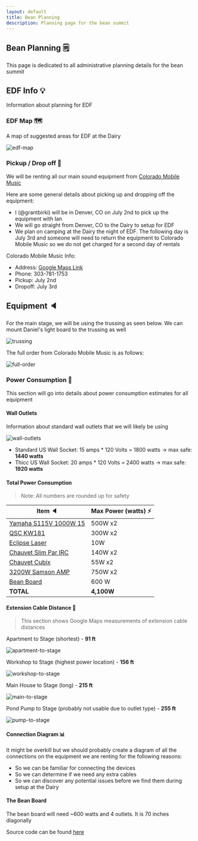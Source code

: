 ```yaml
---
layout: default
title: Bean Planning
description: Planning page for the bean summit
---
```


## Bean Planning 🗒️

This page is dedicated to all administrative planning details for the bean summit

## EDF Info 💡

Information about planning for EDF

### EDF Map 🗺️

A map of suggested areas for EDF at the Dairy

![edf-map](assets/images/edf-map.png)

### Pickup / Drop off 🚗

We will be renting all our main sound equipment from [Colorado Mobile Music](https://coloradomobilemusic.com/)

Here are some general details about picking up and dropping off the equipment:

- I (@grantbirki) will be in Denver, CO on July 2nd to pick up the equipment with Ian
- We will go straight from Denver, CO to the Dairy to setup for EDF
- We plan on camping at the Dairy the night of EDF. The following day is July 3rd and someone will need to return the equipment to Colorado Mobile Music so we do not get charged for a second day of rentals

Colorado Mobile Music Info:

- Address: [Google Maps Link](https://goo.gl/maps/QLXCj81rMXbLHF4cA)
- Phone: 303-781-1753
- Pickup: July 2nd
- Dropoff: July 3rd

## Equipment 🔈

For the main stage, we will be using the trussing as seen below. We can mount Daniel's light board to the trussing as well

![trussing](assets/images/trussing.png)

The full order from Colorado Mobile Music is as follows:

![full-order](assets/images/full-order.png)

### Power Consumption 🔌

This section will go into details about power consumption estimates for all equipment

#### Wall Outlets

Information about standard wall outlets that we will likely be using

![wall-outlets](assets/images/wall-outlets.png)

- Standard US Wall Socket: 15 amps * 120 Volts = 1800 watts -> max safe: **1440 watts**
- Thicc US Wall Socket: 20 amps * 120 Volts = 2400 watts -> max safe: **1920 watts**

#### Total Power Consumption

> Note: All numbers are rounded up for safety

| Item 🔈 | Max Power (watts) ⚡ |
| ------ | ----------- |
| [Yamaha S115V 1000W 15](assets/images/S115V-speaker.png) | 500W x2 |
| [QSC KW181](assets/images/qsc-sub.png) | 300W x2 |
| [Eclipse Laser](assets/images/eclipse.jpg) | 10W |
| [Chauvet Slim Par IRC](assets/images/chauvet-slim-par.png) | 140W x2 |
| [Chauvet Cubix](assets/images/chauvet-cubix.png) | 55W x2 |
| [3200W Samson AMP](assets/files/samson-amp-specs.pdf) | 750W x2 |
| [Bean Board](https://github.com/GrantBirki/bean-board) | 600 W |
| **TOTAL** | **4,100W** |

#### Extension Cable Distance 📏

> This section shows Google Maps measurements of extension cable distances

Apartment to Stage (shortest) - **91 ft**

![apartment-to-stage](assets/images/apartment-to-stage.png)

Workshop to Stage (highest power location) - **156 ft**

![workshop-to-stage](assets/images/workshop-to-stage.png)

Main House to Stage (long) - **215 ft**

![main-to-stage](assets/images/main-to-stage.png)

Pond Pump to Stage (probably not usable due to outlet type) - **255 ft**

![pump-to-stage](assets/images/pump-to-stage.png)

#### Connection Diagram 📊

It might be overkill but we should probably create a diagram of all the connections on the equipment we are renting for the following reasons:

- So we can be familiar for connecting the devices
- So we can determine if we need any extra cables
- So we can discover any potential issues before we find them during setup at the Dairy

#### The Bean Board

The bean board will need ~600 watts and 4 outlets. It is 70 inches diagonally

Source code can be found [here](https://github.com/GrantBirki/bean-board)
